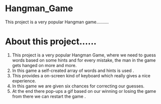 # Hangman_Game

This project is a very popular Hangman game..........

# About this project......

1. This project is a very popular Hangman Game, where we need to guess words based on some hints and for every mistake, the man in the game gets hanged on more and more.
2. In this game a self-created array of words and hints is used .
3. This provides a on-screen kind of keyboard which really gives a nice experience.
4. In this game we are given six chances for correcting our guesses.
5. At the end there pop-ups a gif based on our winning or losing the game from there we can restart the game .

